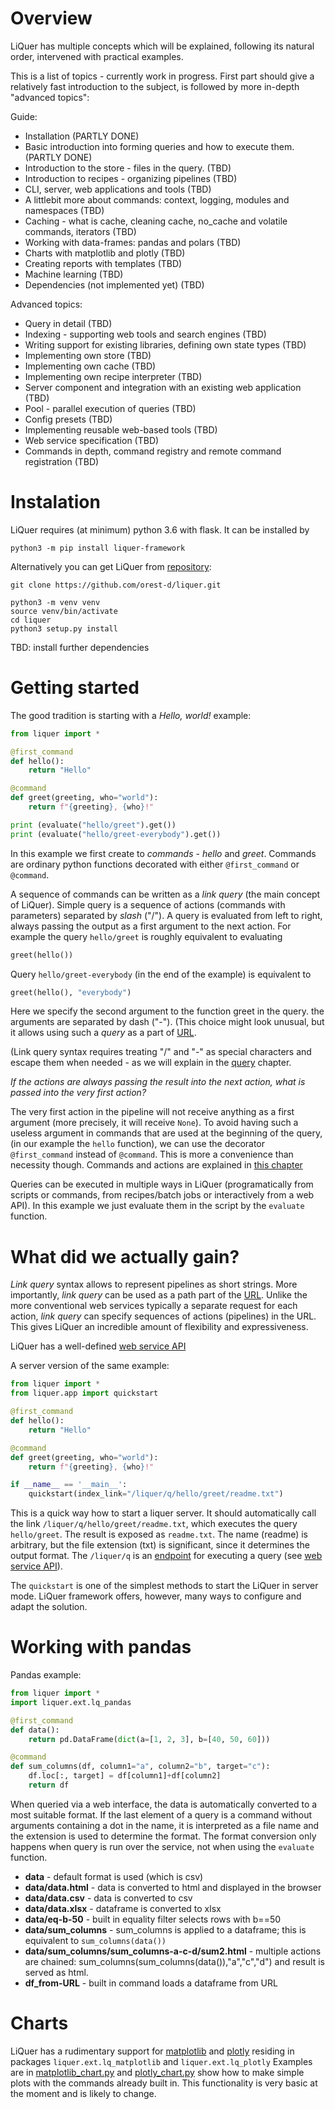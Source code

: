 # Overview

LiQuer has multiple concepts which will be explained, following its natural order,
intervened with practical examples.

This is a list of topics - currently work in progress.
First part should give a relatively fast introduction to the subject,
is followed by more in-depth "advanced topics": 

Guide:
- Installation (PARTLY DONE)
- Basic introduction into forming queries and how to execute them. (PARTLY DONE)
- Introduction to the store - files in the query. (TBD)
- Introduction to recipes - organizing pipelines (TBD)
- CLI, server, web applications and tools (TBD)
- A littlebit more about commands: context, logging, modules and namespaces (TBD)
- Caching - what is cache, cleaning cache, no_cache and volatile commands, iterators (TBD) 
- Working with data-frames: pandas and polars (TBD)
- Charts with matplotlib and plotly (TBD)
- Creating reports with templates (TBD)
- Machine learning (TBD)
- Dependencies (not implemented yet) (TBD)

Advanced topics:
- Query in detail (TBD)
- Indexing - supporting web tools and search engines (TBD)
- Writing support for existing libraries, defining own state types (TBD)
- Implementing own store (TBD)
- Implementing own cache (TBD)
- Implementing own recipe interpreter (TBD)
- Server component and integration with an existing web application (TBD)
- Pool - parallel execution of queries (TBD)
- Config presets (TBD)
- Implementing reusable web-based tools (TBD)
- Web service specification (TBD)
- Commands in depth, command registry and remote command registration (TBD)

# Instalation

LiQuer requires (at minimum) python 3.6 with flask. It can be installed by
```
python3 -m pip install liquer-framework
```

Alternatively you can get LiQuer from [repository](https://github.com/orest-d/liquer):

```
git clone https://github.com/orest-d/liquer.git

python3 -m venv venv
source venv/bin/activate
cd liquer
python3 setup.py install
```

TBD: install further dependencies

# Getting started

The good tradition is starting with a *Hello, world!* example:

```python
from liquer import *

@first_command
def hello():
    return "Hello"

@command
def greet(greeting, who="world"):
    return f"{greeting}, {who}!"

print (evaluate("hello/greet").get())
print (evaluate("hello/greet-everybody").get())
```

In this example we first create to *commands* - *hello* and *greet*.
Commands are ordinary python functions decorated with
either ```@first_command``` or ```@command```.

A sequence of commands can be written as a *link query*
(the main concept of LiQuer).
Simple query is a sequence of actions (commands with parameters) separated by *slash* ("/").
A query is evaluated from left to right,
always passing the output as a first argument to the next action.
For example the query ```hello/greet```
is roughly equivalent to evaluating

```python
greet(hello())
```

Query ```hello/greet-everybody``` (in the end of the example) is equivalent
to

```python
greet(hello(), "everybody")
```

Here we specify the second argument to the function greet
in the query. the arguments are separated by dash ("-").
(This choice might look unusual, but it allows using such a *query*
as a part of [URL](https://en.wikipedia.org/wiki/URL).

(Link query syntax requires treating "/" and "-" as special characters
and escape them when needed - as we will explain in the [query](query.md) chapter.

*If the actions are always passing the result into the next action,
what is passed into the very first action?*

The very first action in the pipeline will not receive anything as a first
argument (more precisely, it will receive ```None```).
To avoid having such a useless
argument in commands that are used at the beginning of the query,
(in our example the ```hello``` function), we can use the
decorator ```@first_command``` instead of ```@command```.
This is more a convenience than necessity though.
Commands and actions are explained in [this chapter](commands.md)

Queries can be executed in multiple ways in LiQuer
(programatically from scripts or commands,
from recipes/batch jobs or interactively from a web API).
In this example we just evaluate them in the script by the ```evaluate```
function. 

# What did we actually gain?
*Link query* syntax allows to represent pipelines as short strings.
More importantly, *link query* can be used as
a path part of the [URL](https://en.wikipedia.org/wiki/URL).
Unlike the more conventional web services typically a separate request
for each action, *link query* can specify
sequences of actions (pipelines) in the URL.
This gives LiQuer an incredible amount of  flexibility and expressiveness.

LiQuer has a well-defined [web service API](web_service.md)



A server version of the same example:

```python
from liquer import *
from liquer.app import quickstart

@first_command
def hello():
    return "Hello"

@command
def greet(greeting, who="world"):
    return f"{greeting}, {who}!"

if __name__ == '__main__':
    quickstart(index_link="/liquer/q/hello/greet/readme.txt")
```

This is a quick way how to start a liquer server. It should automatically call the link ```/liquer/q/hello/greet/readme.txt```,
which executes the query ```hello/greet```. The result is exposed as ```readme.txt```. The name (readme) is arbitrary, but the file extension (txt)
is significant, since it determines the output format.
The ```/liquer/q``` is an [endpoint](https://en.wikipedia.org/wiki/Web_API#Endpoints) for executing a query (see [web service API](web_service.md)).

The ```quickstart``` is one of the simplest methods to start the LiQuer in server mode.
LiQuer framework offers, however, many ways to configure and adapt the solution.

# Working with pandas

Pandas example:
```python
from liquer import *
import liquer.ext.lq_pandas

@first_command
def data():
    return pd.DataFrame(dict(a=[1, 2, 3], b=[40, 50, 60]))

@command
def sum_columns(df, column1="a", column2="b", target="c"):
    df.loc[:, target] = df[column1]+df[column2]
    return df
```

When queried via a web interface, the data is automatically converted
to a most suitable format. If the last element of a query is a command
without arguments containing a dot in the name, it is interpreted as a file name and the extension is used to determine the format.
The format conversion only happens when query is run over the service,
not when using the ``evaluate`` function. 

* **data** - default format is used (which is csv)
* **data/data.html** - data is converted to html and displayed in the browser
* **data/data.csv** - data is converted to csv
* **data/data.xlsx** - dataframe is converted to xlsx
* **data/eq-b-50** - built in equality filter selects rows with b==50
* **data/sum_columns** - sum_columns is applied to a dataframe; this is equivalent to `sum_columns(data())`
* **data/sum_columns/sum_columns-a-c-d/sum2.html** - multiple actions are chained: sum_columns(sum_columns(data()),"a","c","d") and result is served as html.
* **df_from-URL** - built in command loads a dataframe from URL

# Charts
LiQuer has a rudimentary support for [matplotlib](https://matplotlib.org/) and [plotly](https://plot.ly/python/)
residing in packages ``liquer.ext.lq_matplotlib`` and ``liquer.ext.lq_plotly``
Examples are in [matplotlib_chart.py](https://github.com/orest-d/liquer/blob/master/examples/matplotlib_chart.py)
and [plotly_chart.py](https://github.com/orest-d/liquer/blob/master/examples/plotly_chart.py)
show how to make simple plots with the commands already built in. This functionality is very basic at the moment and is likely to change.


